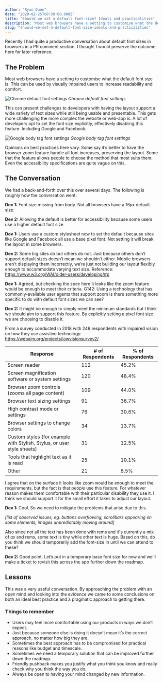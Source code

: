 ```yaml
---
author: "Ryan Dunn"
date: "2020-02-25T00:00:00.000Z"
title: "Should we set a default font-size? Ideals and practicalities"
description: "Most web browsers have a setting to customise what the default font size is. This can be used by visually impaired users to increase readability."
slug: "should-we-set-a-default-font-size-ideals-and-practicalities"
---
```


Recently I had quite a productive conversation about default font sizes in browsers in a PR comment section. I thought I would preserve the outcome here for later reference.

## The Problem

Most web browsers have a setting to customise what the default font size is. This can be used by visually impaired users to increase readability and comfort.

![Chrome default font settings](https://dev-to-uploads.s3.amazonaws.com/i/pztwd6yrny8elgbe1dqi.jpg)
_Chrome default font settings_

This can present challenges to developers with having the layout support a wide variety of text sizes while still being usable and presentable. This gets more challenging the more complex the website or web-app is. A lot of developers opt to set the font size explicitly, effectively disabling this feature. Including Google and Facebook.

![Google body tag font settings](https://dev-to-uploads.s3.amazonaws.com/i/wmuo0542mjtq9l7m1ouh.jpg)
_Google body tag font settings_

Opinions on best practices here vary. Some say it’s better to have the browser zoom feature handle all font increases, preserving the layout. Some that the feature allows people to choose the method that most suits them. Even the accessibility specifications are quite vague on this.

## The Conversation

We had a back-and-forth over this over several days. The following is roughly how the conversation went.

**Dev 1:**
Font size missing from body. Not all browsers have a 16px default size.

**Dev 2:**
Allowing the default is better for accessibility because some users use a higher default font size.

**Dev 1:**
Users use a custom stylesheet now to set the default because sites like Google and Facebook all use a base pixel font. Not setting it will break the layout in some browsers.

**Dev 2:**
Some big sites do but others do not. Just because others don’t support default sizes doesn’t mean we shouldn’t either. Mobile browsers aren't displaying them incorrectly, we’re just not building our layout flexibly enough to accommodate varying text size.
Reference: https://www.w3.org/WAI/older-users/developing/#p

**Dev 1:**
Agreed, but checking the spec here it looks like the zoom feature would be enough to meet their criteria.
G142: Using a technology that has commonly-available user agents that support zoom
Is there something more specific to do with default font sizes we can see?

**Dev 2:**
It might be enough to simply meet the minimum standards but I think we should aim to support this feature. By explicitly setting a pixel font size we are choosing to disable it.

From a survey conducted in 2018 with 248 respondents with impaired vision on how they use assistive technology:
https://webaim.org/projects/lowvisionsurvey2/

| Response                                                               | # of Respondents | % of Respondents |
| ---------------------------------------------------------------------- | ---------------- | ---------------- |
| Screen reader                                                          | 112              | 45.2%            |
| Screen magnification software or system settings                       | 120              | 48.4%            |
| Browser zoom controls (zooms all page content)                         | 109              | 44.0%            |
| Browser text sizing settings                                           | 91               | 36.7%            |
| High contrast mode or settings                                         | 76               | 30.6%            |
| Browser settings to change colors                                      | 34               | 13.7%            |
| Custom styles (for example with Stylish, Stylus, or user style sheets) | 31               | 12.5%            |
| Tools that highlight text as it is read                                | 25               | 10.1%            |
| Other                                                                  | 21               | 8.5%             |

I agree that on the surface it looks like zoom would be enough to meet the requirements, but the fact is that people use this feature. For whatever reason makes them comfortable with their particular disability they use it. I think we should support it for the small effort it takes to adjust our layout.

**Dev 1:**
Cool. So we need to mitigate the problems that arise due to this.

_[list of observed issues, eg: buttons overflowing, scrollbars appearing on some elements, images unpredictably moving around]_

Also since not all the text has been done with rems and it's currently a mix of px and rems, some text is tiny while other text is huge. Based on this, do you think we should temporarily add the font-size in until we can attend to these?

**Dev 2:**
Good point. Let’s put in a temporary base font size for now and we’ll make a ticket to revisit this across the app further down the roadmap.

## Lessons

This was a very useful conversation. By approaching the problem with an open mind and looking into the evidence we came to some conclusions on both an ideal best practice and a pragmatic approach to getting there.

### Things to remember

- Users may feel more comfortable using our products in ways we don’t expect.
- Just because someone else is doing it doesn’t mean it’s the correct approach, no matter how big they are.
- Sometimes the best approach has to be compromised for practical reasons like budget and timescale.
- Sometimes we need a temporary solution that can be improved further down the roadmap.
- Friendly pushback makes you justify what you think you know and really check why you think the way you do.
- Always be open to having your mind changed by new information.
